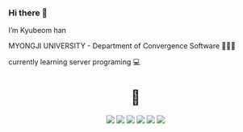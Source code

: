 ### Hi there 👋

I’m Kyubeom han 

MYONGJI UNIVERSITY - Department of Convergence Software 👨🏼‍🎓

currently learning server programing 💻

<div align="center"><h1>👊</h1></div>
<div align="center"> <img src="https://img.shields.io/badge/JAVA-informational?style=flat-square&logo=JAVA&logoColor=white"/> <img src="https://img.shields.io/badge/HTML-orange?style=flat-square&logo=HTML5&logoColor=white"/> <img src="https://img.shields.io/badge/CSS-blue?style=flat-square&logo=CSS3&logoColor=white"/> <img src="https://img.shields.io/badge/JS-yellow?style=flat-square&logo=javascript&logoColor=white"/> <img src="https://img.shields.io/badge/Mysql-blueviolet?style=flat-square&logo=mysql&logoColor=white"/> <img src="https://img.shields.io/badge/Python-gray?style=flat-square&logo=mysql&logoColor=white"/></div>


<!--
**HanQ0925/HanQ0925** is a ✨ _special_ ✨ repository because its `README.md` (this file) appears on your GitHub profile.

Here are some ideas to get you started:

- 🔭 I’m currently working on ...
- 🌱 I’m currently learning ...
- 👯 I’m looking to collaborate on ...
- 🤔 I’m looking for help with ...
- 💬 Ask me about ...
- 📫 How to reach me: ...
- 😄 Pronouns: ...
- ⚡ Fun fact: ...
-->
